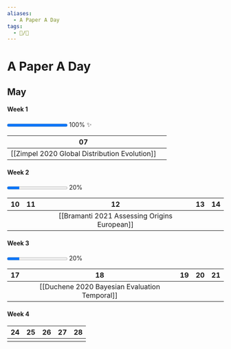 ```yaml
---
aliases:
  - A Paper A Day
tags:
  - 📝/🌱
---
```


# A Paper A Day


## May

#### Week 1

<progress id="file" value="100" max="100"> 0% </progress> 100% ✨ 

|                      07                       |     | 
|:---------------------------------------------:| --- |
| [[Zimpel 2020 Global Distribution Evolution]] |     |

#### Week 2

<progress id="file" value="20" max="100"> 0% </progress> 20%

| 10  | 11  |                      12                      | 13  | 14  |
|:---:|:---:|:--------------------------------------------:|:---:|:---:|
|     |     | [[Bramanti 2021 Assessing Origins European]] |     |     |

#### Week 3

<progress id="file" value="20" max="100"> 0% </progress> 20%

| 17  | 18  | 19  | 20  | 21  |
|:---:|:---:|:---:|:---:|:---:|
|     | [[Duchene 2020 Bayesian Evaluation Temporal]]    |     |     |     |

#### Week 4

| 24  | 25  | 26  | 27  | 28  |
|:---:|:---:|:---:|:---:|:---:|
|     |     |     |     |     |
